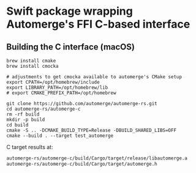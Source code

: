 # Swift package wrapping Automerge's FFI C-based interface




## Building the C interface (macOS)

    brew install cmake
    brew install cmocka

    # adjustments to get cmocka available to automerge's CMake setup
    export CPATH=/opt/homebrew/include
    export LIBRARY_PATH=/opt/homebrew/lib
    # export CMAKE_PREFIX_PATH=/opt/homebrew

    git clone https://github.com/automerge/automerge-rs.git
    cd automerge-rs/automerge-c
    rm -rf build
    mkdir -p build
    cd build
    cmake -S .. -DCMAKE_BUILD_TYPE=Release -DBUILD_SHARED_LIBS=OFF
    cmake --build . --target test_automerge

C target results at:

```bash
automerge-rs/automerge-c/build/Cargo/target/release/libautomerge.a
automerge-rs/automerge-c/build/Cargo/target/automerge.h
```
